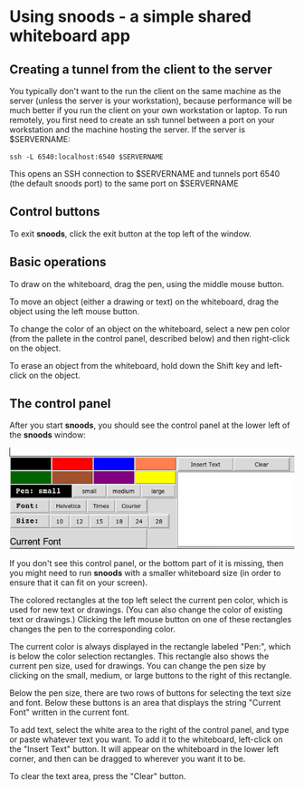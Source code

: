 # Using snoods - a simple shared whiteboard app 

## Creating a tunnel from the client to the server

You typically don't want to the run the client on the same machine as
the server (unless the server is your workstation), because performance
will be much better if you run the client on your own workstation or
laptop.  To run remotely, you first need to create an ssh tunnel between
a port on your workstation and the machine hosting the server.
If the server is $SERVERNAME:

    ssh -L 6540:localhost:6540 $SERVERNAME

This opens an SSH connection to $SERVERNAME and tunnels port 6540 (the
default snoods port) to the same port on $SERVERNAME

## Control buttons

To exit __snoods__, click the exit button at the top left of the window.

## Basic operations

To draw on the whiteboard, drag the pen, using the middle mouse button.

To move an object (either a drawing or text) on the whiteboard,
drag the object using the left mouse button.

To change the color of an object on the whiteboard, select a new
pen color (from the pallete in the control panel, described below)
and then right-click on the object.

To erase an object from the whiteboard,
hold down the Shift key
and left-click on the object.

## The control panel

After you start __snoods__, you should see the control panel
at the lower left of the __snoods__ window:

![Control panel](imgs/snoods-control-panel.png)

If you don't see this control panel, or the bottom part of it
is missing, then you might need to run __snoods__ with
a smaller whiteboard size (in order to ensure that it can
fit on your screen).

The colored rectangles at the top left select the current pen color,
which is used for new text or drawings.  (You can also change the
color of existing text or drawings.)  Clicking the left mouse button
on one of these rectangles changes the pen to the corresponding color.

The current color is always displayed in the rectangle labeled "Pen:",
which is below the color selection rectangles.  This rectangle also
shows the current pen size, used for drawings.  You can change the pen
size by clicking on the small, medium, or large buttons to the right of
this rectangle.

Below the pen size, there are two rows of buttons for selecting the
text size and font.  Below these buttons is an area that displays 
the string "Current Font" written in the current font.

To add text, select the white area to the right of the control panel,
and type or paste whatever text you want.  To add it to the whiteboard,
left-click on the "Insert Text" button.  It will appear on the
whiteboard in the lower left corner, and then can be dragged to wherever
you want it to be.

To clear the text area, press the "Clear" button.

